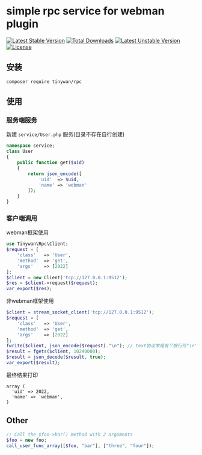 # simple rpc service for webman plugin

[![Latest Stable Version](http://poser.pugx.org/tinywan/rpc/v)](https://packagist.org/packages/tinywan/rpc)
[![Total Downloads](http://poser.pugx.org/tinywan/rpc/downloads)](https://packagist.org/packages/tinywan/rpc)
[![Latest Unstable Version](http://poser.pugx.org/tinywan/rpc/v/unstable)](https://packagist.org/packages/tinywan/rpc)
[![License](http://poser.pugx.org/tinywan/rpc/license)](https://packagist.org/packages/tinywan/rpc)

## 安装

```shell
composer require tinywan/rpc
```

## 使用

### 服务端服务

新建 `service/User.php` 服务(目录不存在自行创建)

```php
namespace service;
class User
{
    public function get($uid)
    {
        return json_encode([
            'uid'  => $uid,
            'name' => 'webman'
        ]);
    }
}
```
### 客户端调用

webman框架使用
```php
use Tinywan\Rpc\Client;
$request = [
    'class'   => 'User',
    'method'  => 'get',
    'args'    => [2022]
];
$client = new Client('tcp://127.0.0.1:9512');
$res = $client->request($request);
var_export($res);
```

非webman框架使用

```php
$client = stream_socket_client('tcp://127.0.0.1:9512');
$request = [
    'class'   => 'User',
    'method'  => 'get',
    'args'    => [2022]
];
fwrite($client, json_encode($request)."\n"); // text协议末尾有个换行符"\n"
$result = fgets($client, 10240000);
$result = json_decode($result, true);
var_export($result);
```

最终结果打印

```phpregexp
array (
  'uid' => 2022,
  'name' => 'webman',
)
```

## Other
```php
// Call the $foo->bar() method with 2 arguments
$foo = new foo;
call_user_func_array([$foo, "bar"], ["three", "four"]);
```
